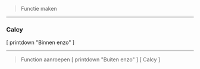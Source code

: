> Functie maken

---
### Calcy 
[ printdown "Binnen enzo" ] 
___


> Function aanroepen
[ printdown "Buiten enzo" ]
[ Calcy ]